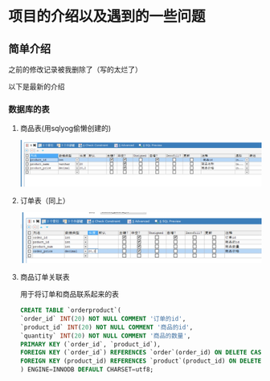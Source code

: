 # 项目的介绍以及遇到的一些问题

## 简单介绍

之前的修改记录被我删除了（写的太烂了）

以下是最新的介绍

### 数据库的表

1. 商品表(用sqlyog偷懒创建的)

   ![image-20231115180920569](./markdown-img/README.assets/image-20231115180920569.png)

2. 订单表（同上）

   ![image-20231115180942453](./markdown-img/README.assets/image-20231115180942453.png)

3. 商品订单关联表

   用于将订单和商品联系起来的表

   ```sql
   CREATE TABLE `orderproduct`(
   `order_id` INT(20) NOT NULL COMMENT '订单的id',
   `product_id` INT(20) NOT NULL COMMENT '商品的id',
   `quantity` INT(20) NOT NULL COMMENT '商品的数量',
   PRIMARY KEY (`order_id`, `product_id`),
   FOREIGN KEY (`order_id`) REFERENCES `order`(order_id) ON DELETE CASCADE,
   FOREIGN KEY (product_id) REFERENCES `product`(product_id) ON DELETE CASCADE
   ) ENGINE=INNODB DEFAULT CHARSET=utf8;
   ```

   





